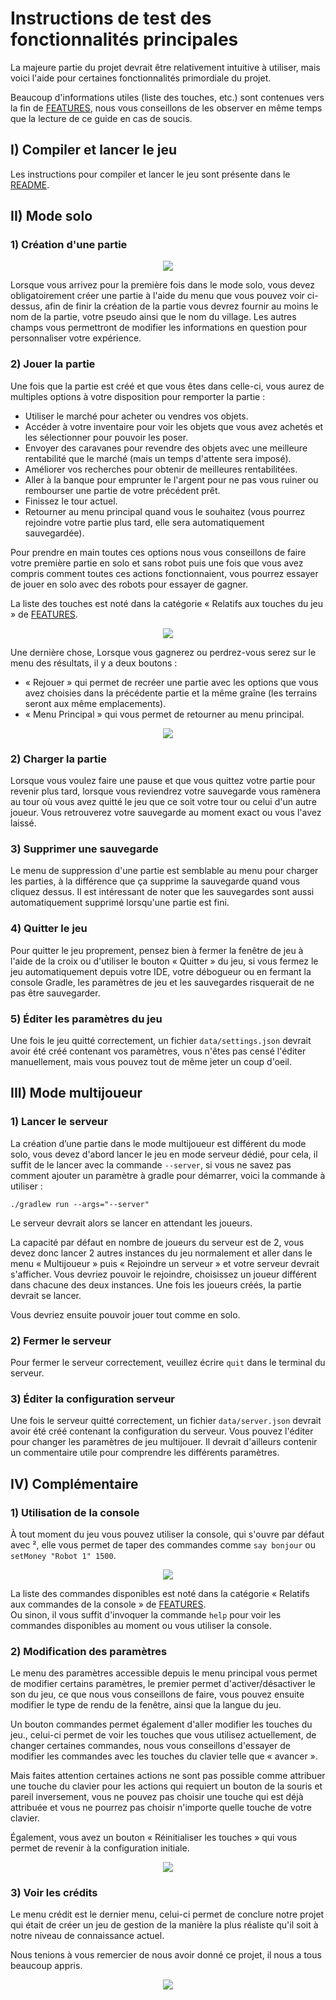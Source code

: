 # Instructions de test des fonctionnalités principales

La majeure partie du projet devrait être relativement intuitive à utiliser, mais voici l'aide pour certaines
fonctionnalités primordiale du projet.

Beaucoup d'informations utiles (liste des touches, etc.) sont contenues vers la fin de [FEATURES](FEATURES.md), nous
vous conseillons de les observer en même temps que la lecture de ce guide en cas de soucis.

## I) Compiler et lancer le jeu

Les instructions pour compiler et lancer le jeu sont présente dans le [README](README.md).

## II) Mode solo

### 1) Création d'une partie

<div align="center">
  <img src="images/instructions1.png" style="image-rendering: pixelated; image-rendering: -moz-crisp-edges; image-rendering: crisp-edges;">
</div>

Lorsque vous arrivez pour la première fois dans le mode solo, vous devez obligatoirement créer une partie à l'aide du
menu que vous pouvez voir ci-dessus, afin de finir la création de la partie vous devrez fournir au moins le nom de la
partie, votre pseudo ainsi que le nom du village. Les autres champs vous permettront de modifier les informations en
question pour personnaliser votre expérience.

### 2) Jouer la partie

Une fois que la partie est créé et que vous êtes dans celle-ci, vous aurez de multiples options à votre disposition pour
remporter la partie :

- Utiliser le marché pour acheter ou vendres vos objets.
- Accéder à votre inventaire pour voir les objets que vous avez achetés et les sélectionner pour pouvoir les poser.
- Envoyer des caravanes pour revendre des objets avec une meilleure rentabilité que le marché (mais un temps d'attente
  sera imposé).
- Améliorer vos recherches pour obtenir de meilleures rentabilitées.
- Aller à la banque pour emprunter le l'argent pour ne pas vous ruiner ou rembourser une partie de votre précédent prêt.
- Finissez le tour actuel.
- Retourner au menu principal quand vous le souhaitez (vous pourrez rejoindre votre partie plus tard, elle sera
  automatiquement sauvegardée).
  
Pour prendre en main toutes ces options nous vous conseillons de faire votre première partie en solo et sans robot
puis une fois que vous avez compris comment toutes ces actions fonctionnaient, vous pourrez essayer de jouer en solo
avec des robots pour essayer de gagner.

La liste des touches est noté dans la catégorie « Relatifs aux touches du jeu » de [FEATURES](FEATURES.md).

<div align="center">
  <img src="images/screenshot1.png" style="image-rendering: pixelated; image-rendering: -moz-crisp-edges; image-rendering: crisp-edges;">
</div>

Une dernière chose, Lorsque vous gagnerez ou perdrez-vous serez sur le menu des résultats, il y a deux boutons :
- « Rejouer » qui permet de recréer une partie avec les options que vous avez choisies dans la précédente partie
        et la même graîne (les terrains seront aux même emplacements).
- « Menu Principal » qui vous permet de retourner au menu principal.

<div align="center">
  <img src="images/instructions2.png" style="image-rendering: pixelated; image-rendering: -moz-crisp-edges; image-rendering: crisp-edges;">
</div>

### 2) Charger la partie
   
Lorsque vous voulez faire une pause et que vous quittez votre partie pour revenir plus tard, lorsque vous reviendrez
votre sauvegarde vous ramènera au tour où vous avez quitté le jeu que ce soit votre tour ou celui d'un autre joueur.
Vous retrouverez votre sauvegarde au moment exact ou vous l'avez laissé.

### 3) Supprimer une sauvegarde
   
Le menu de suppression d'une partie est semblable au menu pour charger les parties, à la différence que ça supprime la
sauvegarde quand vous cliquez dessus. Il est intéressant de noter que les sauvegardes sont aussi automatiquement
supprimé lorsqu'une partie est fini.

### 4) Quitter le jeu

Pour quitter le jeu proprement, pensez bien à fermer la fenêtre de jeu à l'aide de la croix ou d'utiliser le bouton
« Quitter » du jeu, si vous fermez le jeu automatiquement depuis votre IDE, votre débogueur ou en fermant la console
Gradle, les paramètres de jeu et les sauvegardes risquerait de ne pas être sauvegarder.

### 5) Éditer les paramètres du jeu

Une fois le jeu quitté correctement, un fichier `data/settings.json` devrait avoir été créé contenant vos paramètres,
vous n'êtes pas censé l'éditer manuellement, mais vous pouvez tout de même jeter un coup d'oeil.

## III) Mode multijoueur

### 1) Lancer le serveur

La création d’une partie dans le mode multijoueur est différent du mode solo, vous devez d'abord lancer le jeu en mode
serveur dédié, pour cela, il suffit de le lancer avec la commande `--server`, si vous ne savez pas comment ajouter
un paramètre à gradle pour démarrer, voici la commande à utiliser :

```
./gradlew run --args="--server"
```

Le serveur devrait alors se lancer en attendant les joueurs.

La capacité par défaut en nombre de joueurs du serveur est de 2, vous devez donc lancer 2 autres instances du jeu
normalement et aller dans le menu « Multijoueur » puis « Rejoindre un serveur » et votre serveur devrait s'afficher.
Vous devriez pouvoir le rejoindre, choisissez un joueur différent dans chacune des deux instances. Une fois les joueurs
créés, la partie devrait se lancer.

Vous devriez ensuite pouvoir jouer tout comme en solo.

### 2) Fermer le serveur

Pour fermer le serveur correctement, veuillez écrire `quit` dans le terminal du serveur.

### 3) Éditer la configuration serveur

Une fois le serveur quitté correctement, un fichier `data/server.json` devrait avoir été créé contenant la configuration
du serveur. Vous pouvez l'éditer pour changer les paramètres de jeu multijouer. Il devrait d'ailleurs contenir un
commentaire utile pour comprendre les différents paramètres.

## IV) Complémentaire

### 1) Utilisation de la console

À tout moment du jeu vous pouvez utiliser la console, qui s'ouvre par défaut avec ², elle vous permet de taper des
commandes comme `say bonjour` ou `setMoney "Robot 1" 1500`.

<div align="center">
  <img src="images/instructions3.png" style="image-rendering: pixelated; image-rendering: -moz-crisp-edges; image-rendering: crisp-edges;">
</div>

La liste des commandes disponibles est noté dans la catégorie « Relatifs aux commandes de la console » de [FEATURES](FEATURES.md).  
Ou sinon, il vous suffit d'invoquer la commande `help` pour voir les commandes disponibles au moment ou vous utiliser la console.

### 2) Modification des paramètres

Le menu des paramètres accessible depuis le menu principal vous permet de modifier certains paramètres, le premier
permet d'activer/désactiver le son du jeu, ce que nous vous conseillons de faire, vous pouvez ensuite modifier le type
de rendu de la fenêtre, ainsi que la langue du jeu.

Un bouton commandes permet également d'aller modifier les touches du jeu., celui-ci permet de voir les touches que vous
utilisez actuellement, de changer certaines commandes, nous vous conseillons d'essayer de modifier les commandes avec
les touches du clavier telle que « avancer ».

Mais faites attention certaines actions ne sont pas possible comme attribuer une touche du clavier pour les actions
qui requiert un bouton de la souris et pareil inversement, vous ne pouvez pas choisir une touche qui est déjà attribuée
et vous ne pourrez pas choisir n'importe quelle touche de votre clavier.

Également, vous avez un bouton « Réinitialiser les touches » qui vous permet de revenir à la configuration initiale.

<div align="center">
  <img src="images/instructions4.png" style="image-rendering: pixelated; image-rendering: -moz-crisp-edges; image-rendering: crisp-edges;">
</div>

### 3) Voir les crédits

Le menu crédit est le dernier menu, celui-ci permet de conclure notre projet qui était de créer un jeu de gestion de
la manière la plus réaliste qu'il soit à notre niveau de connaissance actuel.

Nous tenions à vous remercier de nous avoir donné ce projet, il nous a tous beaucoup appris.

<div align="center">
  <img src="images/instructions5.png" style="image-rendering: pixelated; image-rendering: -moz-crisp-edges; image-rendering: crisp-edges;">
</div>
